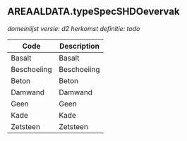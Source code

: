 ## AREAALDATA.typeSpecSHDOevervak

*domeinlijst versie: d2* *herkomst definitie: todo*

 |Code |Description	|
|	---	|	---	|
| Basalt | Basalt |
| Beschoeiing | Beschoeiing |
| Beton | Beton |
| Damwand | Damwand |
| Geen | Geen |
| Kade | Kade |
| Zetsteen | Zetsteen |

